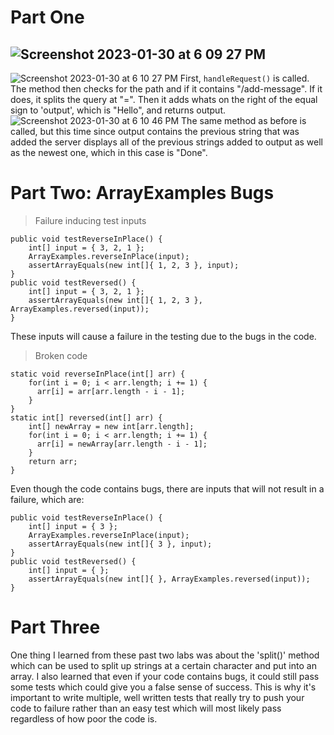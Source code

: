 # Part One
![Screenshot 2023-01-30 at 6 09 27 PM](https://user-images.githubusercontent.com/23327980/215642434-6d51328e-1dec-4e34-8462-75d69048eb67.jpg)
---
![Screenshot 2023-01-30 at 6 10 27 PM](https://user-images.githubusercontent.com/23327980/215642705-cc718199-a493-404c-beff-8954467bc2f6.jpg)
First, `handleRequest()` is called. The method then checks for the path and if it contains "/add-message". If it does, it splits the query at "=". Then it adds whats on the right of the equal sign to 'output', which is "Hello", and returns output. 
![Screenshot 2023-01-30 at 6 10 46 PM](https://user-images.githubusercontent.com/23327980/215642724-728e180b-a02c-4313-a721-6a8d15862739.jpg)
The same method as before is called, but this time since output contains the previous string that was added the server displays all of the previous strings added to output as well as the newest one, which in this case is "Done".
# Part Two: ArrayExamples Bugs
> Failure inducing test inputs
```
public void testReverseInPlace() {
    int[] input = { 3, 2, 1 };
    ArrayExamples.reverseInPlace(input);
    assertArrayEquals(new int[]{ 1, 2, 3 }, input);
}
public void testReversed() {
    int[] input = { 3, 2, 1 };
    assertArrayEquals(new int[]{ 1, 2, 3 }, ArrayExamples.reversed(input));
}
```
These inputs will cause a failure in the testing due to the bugs in the code.
> Broken code
```
static void reverseInPlace(int[] arr) {
    for(int i = 0; i < arr.length; i += 1) {
      arr[i] = arr[arr.length - i - 1];
    }
}
static int[] reversed(int[] arr) {
    int[] newArray = new int[arr.length];
    for(int i = 0; i < arr.length; i += 1) {
      arr[i] = newArray[arr.length - i - 1];
    }
    return arr;
}
```
Even though the code contains bugs, there are inputs that will not result in a failure, which are:
```
public void testReverseInPlace() {
    int[] input = { 3 };
    ArrayExamples.reverseInPlace(input);
    assertArrayEquals(new int[]{ 3 }, input);
}
public void testReversed() {
    int[] input = { };
    assertArrayEquals(new int[]{ }, ArrayExamples.reversed(input));
}
```

# Part Three
One thing I learned from these past two labs was about the 'split()' method which can be used to split up strings at a certain character and put into an array. I also learned that even if your code contains bugs, it could still pass some tests which could give you a false sense of success. This is why it's important to write multiple, well written tests that really try to push your code to failure rather than an easy test which will most likely pass regardless of how poor the code is.

